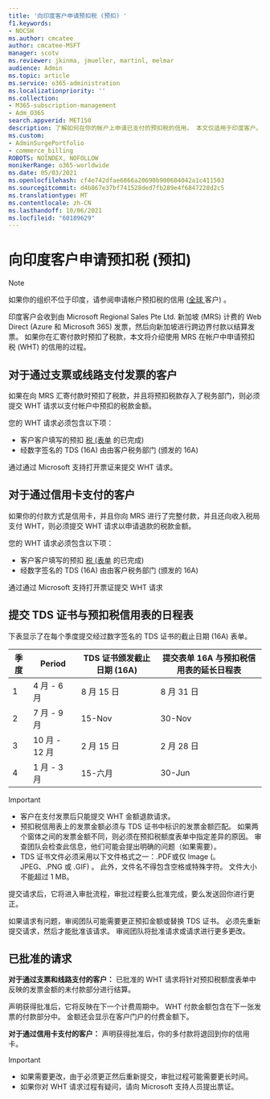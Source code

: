 ```yaml
---
title: '向印度客户申请预扣税 (预扣) '
f1.keywords:
- NOCSH
ms.author: cmcatee
author: cmcatee-MSFT
manager: scotv
ms.reviewer: jkinma, jmueller, martinl, melmar
audience: Admin
ms.topic: article
ms.service: o365-administration
ms.localizationpriority: ''
ms.collection:
- M365-subscription-management
- Adm_O365
search.appverid: MET150
description: 了解如何在你的帐户上申请已支付的预扣税的信用。 本文仅适用于印度客户。
ms.custom:
- AdminSurgePortfolio
- commerce_billing
ROBOTS: NOINDEX, NOFOLLOW
monikerRange: o365-worldwide
ms.date: 05/03/2021
ms.openlocfilehash: cf4e742dfae6866a20690b900604042a1c411503
ms.sourcegitcommit: d4b867e37bf741528ded7fb289e4f6847228d2c5
ms.translationtype: MT
ms.contentlocale: zh-CN
ms.lasthandoff: 10/06/2021
ms.locfileid: "60189629"
---
```

# <a name="request-a-credit-for-withholding-tax-on-your-account-india-customers"></a>向印度客户申请预扣税 (预扣) 

> [!NOTE]
>
> 如果你的组织不位于印度，请参阅申请帐户预扣税的信用 ([全球 ](withholding-tax-credit-global.md)客户) 。

印度客户会收到由 Microsoft Regional Sales Pte Ltd. 新加坡 (MRS) 计费的 Web Direct (Azure 和 Microsoft 365) 发票，然后向新加坡进行跨边界付款以结算发票。 如果你在汇寄付款时预扣了税款，本文将介绍使用 MRS 在帐户中申请预扣税 (WHT) 的信用的过程。

## <a name="for-invoice-pay-customers-who-pay-by-check-or-wire"></a>对于通过支票或线路支付发票的客户

如果在向 MRS 汇寄付款时预扣了税款，并且将预扣税款存入了税务部门，则必须提交 WHT 请求以支付帐户中预扣的税款金额。

您的 WHT 请求必须包含以下项：

- 客户客户填写的预扣 [税 (表单](https://download.microsoft.com/download/a/2/a/a2a35969-2d54-4faa-ba41-6a50525eba70/WHT%20Credit%20Form%20-%20India.docx) 的已完成) 
- 经数字签名的 TDS (16A) 由由客户税务部门 (颁发的 16A) 

通过通过 Microsoft 支持打开票证来提交 WHT 请求。

## <a name="for-customers-who-pay-by-credit-card"></a>对于通过信用卡支付的客户

如果你的付款方式是信用卡，并且你向 MRS 进行了完整付款，并且还向收入税局支付 WHT，则必须提交 WHT 请求以申请退款的税款金额。

您的 WHT 请求必须包含以下项：

- 客户客户填写的预扣 [税 (表单](https://download.microsoft.com/download/a/2/a/a2a35969-2d54-4faa-ba41-6a50525eba70/WHT%20Credit%20Form%20-%20India.docx) 的已完成) 
- 经数字签名的 TDS (16A) 由由客户税务部门 (颁发的 16A) 

通过通过 Microsoft 支持打开票证提交 WHT 请求

## <a name="timelines-to-submit-the-tds-certificate-together-with-the-withholding-tax-credit-form"></a>提交 TDS 证书与预扣税信用表的日程表

下表显示了在每个季度提交经过数字签名的 TDS 证书的截止日期 (16A) 表单。

| 季度 | Period | TDS 证书颁发截止日期 (16A)  | 提交表单 16A 与预扣税信用表的延长日程表 |
|-|-|-|-|
| 1 | 4 月 - 6 月 | 8 月 15 日 | 8 月 31 日 |
| 2 | 7 月 - 9 月 | 15-Nov | 30-Nov |
| 3 | 10 月 - 12 月 | 2 月 15 日 | 2 月 28 日 |
| 4  | 1 月 - 3 月 | 15-六月 | 30-Jun |

> [!IMPORTANT]
>
> - 客户在支付发票后只能提交 WHT 金额退款请求。
> - 预扣税信用表上的发票金额必须与 TDS 证书中标识的发票金额匹配。 如果两个窗体之间的发票金额不同，则必须在预扣税额度表单中指定差异的原因。 审查团队会检查此信息，他们可能会提出明确的问题（如果需要）。
> - TDS 证书文件必须采用以下文件格式之一：.PDF或仅 Image (。JPEG、.PNG 或 .GIF) 。 此外，文件名不得包含空格或特殊字符。 文件大小不能超过 1 MB。

提交请求后，它将进入审批流程，审批过程要么批准完成，要么发送回你进行更正。

如果请求有问题，审阅团队可能需要更正预扣金额或替换 TDS 证书。 必须先重新提交请求，然后才能批准该请求。 审阅团队将批准请求或请求进行更多更改。

## <a name="approved-requests"></a>已批准的请求

**对于通过支票和线路支付的客户：** 已批准的 WHT 请求将针对预扣税额度表单中反映的发票金额的未付款部分进行结算。

声明获得批准后，它将反映在下一个计费周期中。 WHT 付款金额包含在下一张发票的付款部分中。 金额还会显示在客户门户的付费金额下。

**对于通过信用卡支付的客户：** 声明获得批准后，你的多付款将退回到你的信用卡。

> [!IMPORTANT]
>
> - 如果需要更改，由于必须更正然后重新提交，审批过程可能需要更长时间。
> - 如果你对 WHT 请求过程有疑问，请向 Microsoft 支持人员提出票证。
